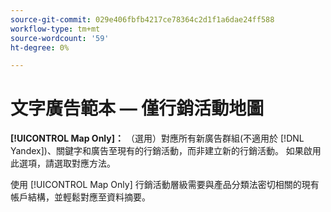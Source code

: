 ```yaml
---
source-git-commit: 029e406fbfb4217ce78364c2d1f1a6dae24ff588
workflow-type: tm+mt
source-wordcount: '59'
ht-degree: 0%

---
```

# 文字廣告範本 — 僅行銷活動地圖

**[!UICONTROL Map Only]：** （選用）對應所有新廣告群組(不適用於 [!DNL Yandex])、關鍵字和廣告至現有的行銷活動，而非建立新的行銷活動。 如果啟用此選項，請選取對應方法。

使用 [!UICONTROL Map Only] 行銷活動層級需要與產品分類法密切相關的現有帳戶結構，並輕鬆對應至資料摘要。
